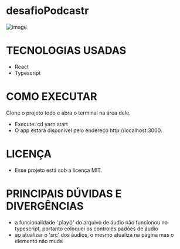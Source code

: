 # desafioPodcastr
![image](https://user-images.githubusercontent.com/86266348/168645610-2251f5c4-6103-450c-a2ab-6a67efa71141.png)
# TECNOLOGIAS USADAS
- React
- Typescript
# COMO EXECUTAR
Clone o projeto todo e abra o terminal na área dele.
- Execute: 
cd <pasta do arquivo> 
yarn start 
- O app estará disponível pelo endereço http://localhost:3000.
# LICENÇA
- Esse projeto está sob a licença MIT.
# PRINCIPAIS DÚVIDAS E DIVERGÊNCIAS
- a funcionalidade '.play()' do arquivo de áudio não funcionou no typescript, portanto coloquei os controles padões de áudio
- ao atualizar o 'src' dos áudios, o mesmo atualiza na página mas o elemento não muda
